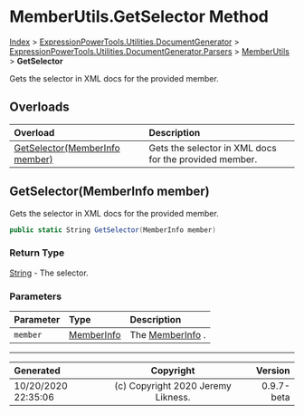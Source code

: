 ﻿# MemberUtils.GetSelector Method

[Index](../index.md) > [ExpressionPowerTools.Utilities.DocumentGenerator](ExpressionPowerTools.Utilities.DocumentGenerator.a.md) > [ExpressionPowerTools.Utilities.DocumentGenerator.Parsers](ExpressionPowerTools.Utilities.DocumentGenerator.Parsers.n.md) > [MemberUtils](ExpressionPowerTools.Utilities.DocumentGenerator.Parsers.MemberUtils.cs.md) > **GetSelector**

Gets the selector in XML docs for the provided member.

## Overloads

| Overload | Description |
| :-- | :-- |
| [GetSelector(MemberInfo member)](#getselectormemberinfo-member) | Gets the selector in XML docs for the provided member. |
## GetSelector(MemberInfo member)

Gets the selector in XML docs for the provided member.

```csharp
public static String GetSelector(MemberInfo member)
```

### Return Type

 [String](https://docs.microsoft.com/dotnet/api/system.string)  - The selector.

### Parameters

| Parameter | Type | Description |
| :-- | :-- | :-- |
| `member` | [MemberInfo](https://docs.microsoft.com/dotnet/api/system.reflection.memberinfo) | The [MemberInfo](https://docs.microsoft.com/dotnet/api/system.reflection.memberinfo) . |



---

| Generated | Copyright | Version |
| :-- | :-: | --: |
| 10/20/2020 22:35:06 | (c) Copyright 2020 Jeremy Likness. | 0.9.7-beta |
